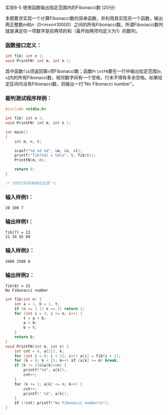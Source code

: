实验6-5 使用函数输出指定范围内的Fibonacci数 (20分)

本题要求实现一个计算Fibonacci数的简单函数，并利用其实现另一个函数，输出两正整数*m*和*n*（0<*m*≤*n*≤10000）之间的所有Fibonacci数。所谓Fibonacci数列就是满足任一项数字是前两项的和（最开始两项均定义为1）的数列。

### 函数接口定义：

```c++
int fib( int n );
void PrintFN( int m, int n );
```

其中函数`fib`须返回第`n`项Fibonacci数；函数`PrintFN`要在一行中输出给定范围[`m`, `n`]内的所有Fibonacci数，相邻数字间有一个空格，行末不得有多余空格。如果给定区间内没有Fibonacci数，则输出一行“No Fibonacci number”。

### 裁判测试程序样例：

```c++
#include <stdio.h>

int fib( int n );
void PrintFN( int m, int n );

int main()
{
    int m, n, t;

    scanf("%d %d %d", &m, &n, &t);
    printf("fib(%d) = %d\n", t, fib(t));
    PrintFN(m, n);

    return 0;
}

/* 你的代码将被嵌在这里 */
```

### 输入样例1：

```in
20 100 7
```

### 输出样例1：

```out
fib(7) = 13
21 34 55 89
```

### 输入样例2：

```
2000 2500 8
```

### 输出样例2：

```
fib(8) = 21
No Fibonacci number
```



```c++
int fib(int n) {
	int a = 1, b = 1, t;
	if (n == 1 || n == 2) return 1;
	for (int i = 3; i <= n; i++) {
		t = a + b;
		a = b;
		b = t;
	}
	return b;
}
void PrintFN(int m, int n) {
	int cnt = 0, a[22], k;
	for (int i = 0; i < 22; i++) a[i] = fib(i + 1);
	for (k = 0; k < 21; k++) if (a[k] >= m) break;
	if (k != 21&&a[k]<=n) {
		printf("%d", a[k]);
		cnt++;
	}
	for (k += 1; a[k] <= n; k++) {
		cnt++;
		printf(" %d", a[k]);
	}
	if (!cnt) printf("No Fibonacci number\n");
}
```

